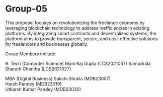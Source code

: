 # Group-05
This proposal focuses on revolutionizing the freelance economy by leveraging blockchain technology to address inefficiencies in existing platforms. By integrating smart contracts and decentralized systems, the platform aims to provide transparent, secure, and cost-effective solutions for freelancers and businesses globally.

Group Members include:

B. Tech (Computer Science)
Mani Raj Gupta (LCS2021037)
Samudrala Sharath Chandra (LCS2021027)

MBA (Digital Business)
Sakshi Shukla (MDB23007)                     
Harsh Pandey (MDB23019)                  
Utkarsh Kumar Pandey (MDB23030)
